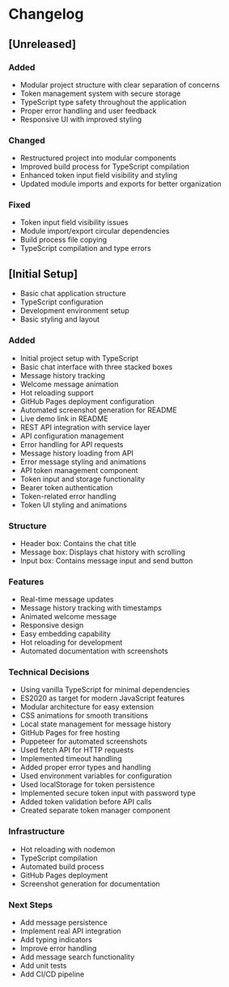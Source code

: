 # Changelog

## [Unreleased]

### Added
- Modular project structure with clear separation of concerns
- Token management system with secure storage
- TypeScript type safety throughout the application
- Proper error handling and user feedback
- Responsive UI with improved styling

### Changed
- Restructured project into modular components
- Improved build process for TypeScript compilation
- Enhanced token input field visibility and styling
- Updated module imports and exports for better organization

### Fixed
- Token input field visibility issues
- Module import/export circular dependencies
- Build process file copying
- TypeScript compilation and type errors

## [Initial Setup]
- Basic chat application structure
- TypeScript configuration
- Development environment setup
- Basic styling and layout

### Added
- Initial project setup with TypeScript
- Basic chat interface with three stacked boxes
- Message history tracking
- Welcome message animation
- Hot reloading support
- GitHub Pages deployment configuration
- Automated screenshot generation for README
- Live demo link in README
- REST API integration with service layer
- API configuration management
- Error handling for API requests
- Message history loading from API
- Error message styling and animations
- API token management component
- Token input and storage functionality
- Bearer token authentication
- Token-related error handling
- Token UI styling and animations

### Structure
- Header box: Contains the chat title
- Message box: Displays chat history with scrolling
- Input box: Contains message input and send button

### Features
- Real-time message updates
- Message history tracking with timestamps
- Animated welcome message
- Responsive design
- Easy embedding capability
- Hot reloading for development
- Automated documentation with screenshots

### Technical Decisions
- Using vanilla TypeScript for minimal dependencies
- ES2020 as target for modern JavaScript features
- Modular architecture for easy extension
- CSS animations for smooth transitions
- Local state management for message history
- GitHub Pages for free hosting
- Puppeteer for automated screenshots
- Used fetch API for HTTP requests
- Implemented timeout handling
- Added proper error types and handling
- Used environment variables for configuration
- Used localStorage for token persistence
- Implemented secure token input with password type
- Added token validation before API calls
- Created separate token manager component

### Infrastructure
- Hot reloading with nodemon
- TypeScript compilation
- Automated build process
- GitHub Pages deployment
- Screenshot generation for documentation

### Next Steps
- Add message persistence
- Implement real API integration
- Add typing indicators
- Improve error handling
- Add message search functionality
- Add unit tests
- Add CI/CD pipeline 